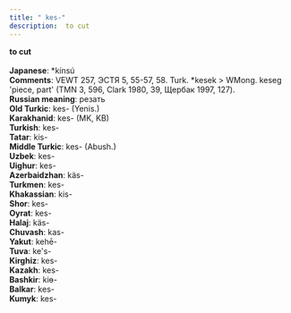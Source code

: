 ```yaml
---
title: " kes-"
description:  to cut
---
```

<strong> to cut</strong><br><br>
<strong>Japanese</strong>:  *kínsú<br>
<strong>Comments</strong>:  VEWT 257, ЭСТЯ 5, 55-57, 58. Turk. *kesek > WMong. keseg 'piece, part' (TMN 3, 596, Clark 1980, 39, Щербак 1997, 127).<br>
<strong>Russian meaning</strong>:  резать<br>
<strong>Old Turkic</strong>:  kes- (Yenis.)<br>
<strong>Karakhanid</strong>:  kes- (MK, KB)<br>
<strong>Turkish</strong>:  kes-<br>
<strong>Tatar</strong>:  kis-<br>
<strong>Middle Turkic</strong>:  kes- (Abush.)<br>
<strong>Uzbek</strong>:  kes-<br>
<strong>Uighur</strong>:  kes-<br>
<strong>Azerbaidzhan</strong>:  käs-<br>
<strong>Turkmen</strong>:  kes-<br>
<strong>Khakassian</strong>:  kis-<br>
<strong>Shor</strong>:  kes-<br>
<strong>Oyrat</strong>:  kes-<br>
<strong>Halaj</strong>:  käs-<br>
<strong>Chuvash</strong>:  kas-<br>
<strong>Yakut</strong>:  kehē-<br>
<strong>Tuva</strong>:  ke's-<br>
<strong>Kirghiz</strong>:  kes-<br>
<strong>Kazakh</strong>:  kes-<br>
<strong>Bashkir</strong>:  kiɵ-<br>
<strong>Balkar</strong>:  kes-<br>
<strong>Kumyk</strong>:  kes-<br>


